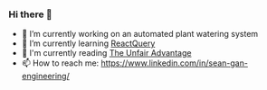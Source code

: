### Hi there 👋

- 🔭 I’m currently working on an automated plant watering system
- 🌱 I’m currently learning [ReactQuery](https://react-query-v3.tanstack.com/)
- 📖 I'm currently reading [The Unfair Advantage](https://www.amazon.com.au/Unfair-Advantage-Startup-Success-Starts-ebook/dp/B07ND3V1ZS)
- 📫 How to reach me: https://www.linkedin.com/in/sean-gan-engineering/
